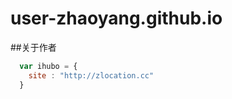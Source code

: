 # user-zhaoyang.github.io
##关于作者

```javascript
  var ihubo = {
    site : "http://zlocation.cc"
  }
```

